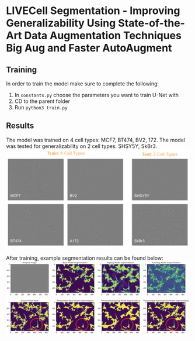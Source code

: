 # LIVECell Segmentation - Improving Generalizability Using State-of-the-Art Data Augmentation Techniques Big Aug and Faster AutoAugment 

## Training
In order to train the model make sure to complete the following:

1. In `constants.py` choose the parameters you want to train U-Net with
2. CD to the parent folder
3. Run `python3 train.py`

## Results
The model was trained on 4 cell types: MCF7, BT474, BV2, 172. The model was tested for generalizability on 2 cell types: SHSY5Y, SkBr3. 
![Test Images](https://github.com/jessicapetrochuk/LIVECell_Segmentation/blob/main/images/train_test_cells.png)

After training, example segmentation results can be found below:
![Segmentation Images](https://github.com/jessicapetrochuk/LIVECell_Segmentation/blob/main/images/results.png)